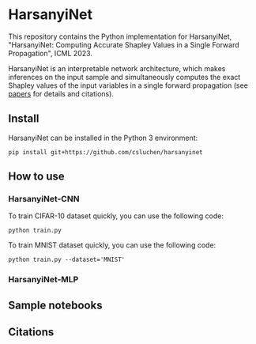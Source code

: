 # HarsanyiNet
This repository contains the Python implementation for HarsanyiNet, "HarsanyiNet: Computing Accurate Shapley Values in a Single Forward Propagation", ICML 2023.

HarsanyiNet is an interpretable network architecture, which makes inferences on the input sample and simultaneously computes the exact Shapley values of the input variables in a single forward propagation (see [papers]() for details and citations).

## Install
HarsanyiNet can be installed in the Python 3 environment:

`
pip install git+https://github.com/csluchen/harsanyinet
`



## How to use
### HarsanyiNet-CNN
To train CIFAR-10 dataset quickly, you can use the following code:

`
python train.py
`

To train MNIST dataset quickly, you can use the following code:

`python train.py --dataset='MNIST'`


### HarsanyiNet-MLP




## Sample notebooks




## Citations
